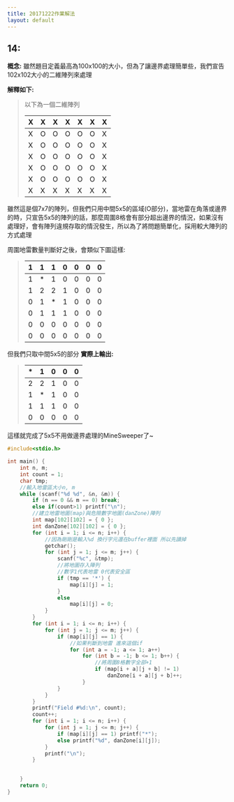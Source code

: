 ```yaml
---
title: 20171222作業解法
layout: default
---
```


## 14:
**概念:**
雖然題目定義最高為100x100的大小，但為了讓邊界處理簡單些，我們宣告102x102大小的二維陣列來處理

**解釋如下:**
> 以下為一個二維陣列
> 
> 
> | X | X | X | X | X | X | X |
> | -------- | -------- | -------- | -------- | -------- | -------- | -------- |
> | X | O     | O     | O     | O     | O     | X     |
> | X | O | O | O | O | O | X |
> | X     | O     | O     | O     | O     | O     | X     |
> | X | O | O | O | O | O | X |
> | X     | O     | O     | O     | O     | O     | X     |
> | X | X | X | X | X | X | X |
> 
  
雖然這是個7x7的陣列，但我們只用中間5x5的區域(O部分)，當地雷在角落或邊界的時，只宣告5x5的陣列的話，那麼周圍8格會有部分超出邊界的情況，如果沒有處理好，會有陣列違規存取的情況發生，所以為了將問題簡單化，採用較大陣列的方式處理

周圍地雷數量判斷好之後，會類似下圖這樣:

> | 1 | 1 | 1 | 0 | 0 | 0 | 0 |
> | -------- | -------- | -------- | -------- | -------- | -------- | -------- |
> | 1 | * | 1 | 0 | 0 | 0 | 0 |
> | 1 | 2 | 2 | 1 | 0 | 0 | 0 |
> | 0 | 1 | * | 1 | 0 | 0 | 0 |
> | 0 | 1 | 1 | 1 | 0 | 0 | 0 |
> | 0 | 0 | 0 | 0 | 0 | 0 | 0 |
> | 0 | 0 | 0 | 0 | 0 | 0 | 0 |
> 
  
但我們只取中間5x5的部分
**實際上輸出:**
  
> | * | 1 | 0 | 0 | 0 |
> | -------- | -------- | -------- | -------- | -------- |
> | 2 | 2 | 1 | 0 | 0 |
> | 1 | * | 1 | 0 | 0 |
> | 1 | 1 | 1 | 0 | 0 |
> | 0 | 0 | 0 | 0 | 0 |
> 
  
    
這樣就完成了5x5不用做邊界處理的MineSweeper了~
  
``` c++
#include<stdio.h>

int main() {
    int n, m;
    int count = 1;
    char tmp;
    //輸入地雷區大小n, m
    while (scanf("%d %d", &n, &m)) {
        if (n == 0 && m == 0) break;
        else if(count>1) printf("\n");
        //建立地雷地圖(map)與危險數字地圖(danZone)陣列
        int map[102][102] = { 0 };
        int danZone[102][102] = { 0 };
        for (int i = 1; i <= n; i++) {
            //因為剛剛是輸入%d 換行字元還在buffer裡面 所以先讀掉
            getchar();
            for (int j = 1; j <= m; j++) {
                scanf("%c", &tmp);
                //將地圖存入陣列
                //數字1代表地雷 0代表安全區
                if (tmp == '*') {
                    map[i][j] = 1;
                }
                else
                    map[i][j] = 0;
            }
        }
        for (int i = 1; i <= n; i++) {
            for (int j = 1; j <= m; j++) {
                if (map[i][j] == 1) {
                    //如果判斷到地雷 進來這個if
                    for (int a = -1; a <= 1; a++)
                        for (int b = -1; b <= 1; b++) {
                            //將周圍8格數字全部+1
                            if (map[i + a][j + b] != 1)
                                danZone[i + a][j + b]++;
                        }
                }
            }
        }
        printf("Field #%d:\n", count);
        count++;
        for (int i = 1; i <= n; i++) {
            for (int j = 1; j <= m; j++) {
                if (map[i][j] == 1) printf("*");
                else printf("%d", danZone[i][j]);
            }
            printf("\n");
        }
        

    }
    return 0;
}

```
